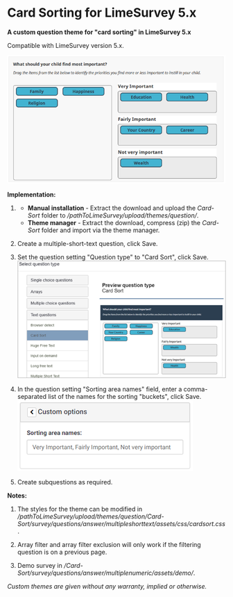 # Card Sorting for LimeSurvey 5.x
**A custom question theme for "card sorting" in LimeSurvey 5.x**

Compatible with LimeSurvey version 5.x.

![Image Card Sorting](/Card-Sort/survey/questions/answer/multipleshorttext/assets/images/card_sort_4.x_3.png)

**Implementation:**

1) - **Manual installation** - Extract the download and upload the *Card-Sort* folder to */pathToLimeSurvey/upload/themes/question/*.
    - **Theme manager** - Extract the download, compress (zip) the *Card-Sort* folder and import via the theme manager.

2) Create a multiple-short-text question, click Save.

3) Set the question setting "Question type" to "Card Sort", click Save.  
![Image Select cardSort](/Card-Sort/survey/questions/answer/multipleshorttext/assets/images/card_sort_4.x_1.png)

4) In the question setting "Sorting area names" field, enter a comma-separated list of the names for the sorting "buckets", click Save.  
![Image Enter Bucket names](/Card-Sort/survey/questions/answer/multipleshorttext/assets/images/card_sort_4.x_2.png)

5) Create subquestions as required.

**Notes:**

1) The styles for the theme can be modified in */pathToLimeSurvey/upload/themes/question/Card-Sort/survey/questions/answer/multipleshorttext/assets/css/cardsort.css*.

2) Array filter and array filter exclusion will only work if the filtering question is on a previous page.

3) Demo survey in */Card-Sort/survey/questions/answer/multiplenumeric/assets/demo/*.
    
    
*Custom themes are given without any warranty, implied or otherwise.*
